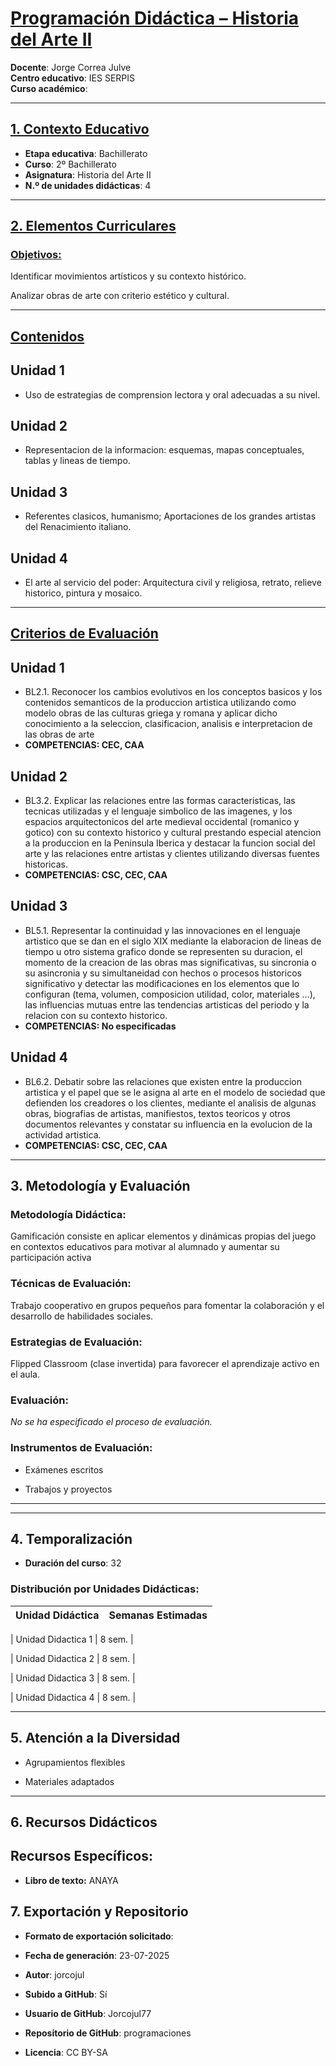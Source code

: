 # <u>Programación Didáctica – Historia del Arte II</u>

**Docente**: Jorge Correa Julve  
**Centro educativo**: IES SERPIS  
**Curso académico**:   

---

## <u>1. Contexto Educativo</u>

- **Etapa educativa**: Bachillerato
- **Curso**: 2º Bachillerato
- **Asignatura**: Historia del Arte II
- **N.º de unidades didácticas**: 4

---
## <u>2. Elementos Curriculares</u>

### <u>Objetivos:</u>



Identificar movimientos artísticos y su contexto histórico.

Analizar obras de arte con criterio estético y cultural.



---

## <u>Contenidos</u>

## Unidad 1
- Uso de estrategias de comprension lectora y oral adecuadas a su nivel.
## Unidad 2
- Representacion de la informacion: esquemas, mapas conceptuales, tablas y lineas de tiempo.
## Unidad 3
- Referentes clasicos, humanismo; Aportaciones de los grandes artistas del Renacimiento italiano.
## Unidad 4
- El arte al servicio del poder: Arquitectura civil y religiosa, retrato, relieve historico, pintura y mosaico.


---

## <u>Criterios de Evaluación</u>

## Unidad 1
- BL2.1. Reconocer los cambios evolutivos en los conceptos basicos y los contenidos semanticos de la produccion artistica utilizando como modelo obras de las culturas griega y romana y aplicar dicho conocimiento a la seleccion, clasificacion, analisis e interpretacion de las obras de arte
- **COMPETENCIAS: CEC, CAA**
## Unidad 2
- BL3.2. Explicar las relaciones entre las formas caracteristicas, las tecnicas utilizadas y el lenguaje simbolico de las imagenes, y los espacios arquitectonicos del arte medieval occidental (romanico y gotico) con su contexto historico y cultural prestando especial atencion a la produccion en la Peninsula Iberica y destacar la funcion social del arte y las relaciones entre artistas y clientes utilizando diversas fuentes historicas.
- **COMPETENCIAS: CSC, CEC, CAA**
## Unidad 3
- BL5.1. Representar la continuidad y las innovaciones en el lenguaje artistico que se dan en el siglo XIX mediante la elaboracion de lineas de tiempo u otro sistema grafico donde se representen su duracion, el momento de la creacion de las obras mas significativas, su sincronia o su asincronia y su simultaneidad con hechos o procesos historicos significativo y detectar las modificaciones en los elementos que lo configuran (tema, volumen, composicion utilidad, color, materiales ...), las influencias mutuas entre las tendencias artisticas del periodo y la relacion con su contexto historico.
- **COMPETENCIAS: No especificadas**
## Unidad 4
- BL6.2. Debatir sobre las relaciones que existen entre la produccion artistica y el papel que se le asigna al arte en el modelo de sociedad que defienden los creadores o los clientes, mediante el analisis de algunas obras, biografias de artistas, manifiestos, textos teoricos y otros documentos relevantes y constatar su influencia en la evolucion de la actividad artistica.
- **COMPETENCIAS: CSC, CEC, CAA**


---

## 3. Metodología y Evaluación

### Metodología Didáctica:

Gamificación consiste en aplicar elementos y dinámicas propias del juego en contextos educativos para motivar al alumnado y aumentar su participación activa


### Técnicas de Evaluación:

Trabajo cooperativo en grupos pequeños para fomentar la colaboración y el desarrollo de habilidades sociales.


### Estrategias de Evaluación:

Flipped Classroom (clase invertida) para favorecer el aprendizaje activo en el aula.


### Evaluación:

_No se ha especificado el proceso de evaluación._


### Instrumentos de Evaluación:


- Exámenes escritos

- Trabajos y proyectos



---
---

## 4. Temporalización

- **Duración del curso**: 32

### **Distribución por Unidades Didácticas:**


| Unidad Didáctica | Semanas Estimadas |
|------------------|-------------------|


| Unidad Didactica 1 | 8 sem. |

| Unidad Didactica 2 | 8 sem. |

| Unidad Didactica 3 | 8 sem. |

| Unidad Didactica 4 | 8 sem. |



---

## 5. Atención a la Diversidad



* Agrupamientos flexibles

* Materiales adaptados


---

## 6. Recursos Didácticos


## Recursos Específicos:

- **Libro de texto:** ANAYA


## 7. Exportación y Repositorio

- **Formato de exportación solicitado**: 
- **Fecha de generación**: 23-07-2025
- **Autor**: jorcojul


- **Subido a GitHub**: Sí
- **Usuario de GitHub**: Jorcojul77
- **Repositorio de GitHub**: programaciones

- **Licencia**: CC BY-SA


